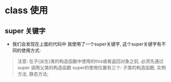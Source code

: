 # class 使用

## super 关键字 

- 我们会发现在上面的代码中 我使用了一个super关键字, 这个super关键字有不同的使用方式:

> 注意: 在子(派生)类的构造函数中使用的this或者返回对象之前, 必须先通过 super 调用父类的构造函数
> super的使用位置有三个: 子类的构造函数, 实例方法, 静态方法;